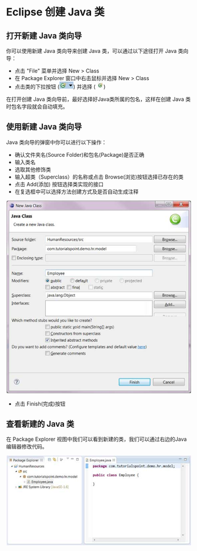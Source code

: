 
# Eclipse 创建 Java 类

## 打开新建 Java 类向导

你可以使用新建 Java 类向导来创建 Java 类，可以通过以下途径打开 Java 类向导：

*   点击 "File" 菜单并选择 New &gt; Class
*   在 Package Explorer 窗口中右击鼠标并选择 New &gt; Class
*   点击类的下拉按钮 (![class_dd_button](../img/class_dd_button.jpg)) 并选择 ( ![class_button](../img/class_button.jpg))

在打开创建 Java 类向导前，最好选择好Java类所属的包名，这样在创建 Java 类时包名字段就会自动填充。

## 使用新建 Java 类向导

Java 类向导的弹窗中你可以进行以下操作：

*   确认文件夹名(Source Folder)和包名(Package)是否正确
*   输入类名
*   选取其他修饰类
*   输入超类（Superclass）的名称或点击 Browse(浏览)按钮选择已存在的类
*   点击 Add(添加) 按钮选择类实现的接口
*   在复选框中可以选择方法创建方式及是否自动生成注释

![new_java_class](../img/new_java_class.jpg)

*   点击 Finish(完成)按钮

## 查看新建的 Java 类

在 Package Explorer 视图中我们可以看到新建的类，我们可以通过右边的Java编辑器修改代码。

![new_java_class_pe](../img/new_java_class_pe.jpg)  
